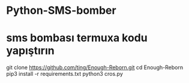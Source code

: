 # Python-SMS-bomber

# sms bombası termuxa kodu yapıştırın
git clone https://github.com/ting/Enough-Reborn.git
cd Enough-Reborn
pip3 install -r requirements.txt
python3 cros.py
